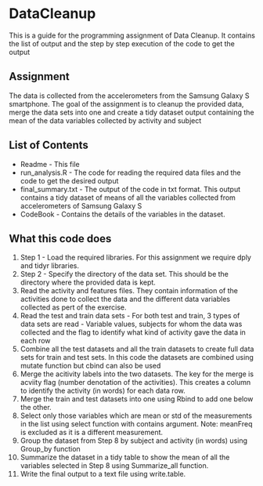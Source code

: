 # DataCleanup

This is a guide for the programming assignment of Data Cleanup. It contains the list of output and the step by step execution of the code to get the output

## Assignment
The data is collected from the accelerometers from the Samsung Galaxy S smartphone. The goal of the assignment is to cleanup the provided data, merge the data sets into one and create a tidy dataset output containing the mean of the data variables collected by activity and subject

## List of Contents
* Readme - This file
* run_analysis.R - The code for reading the required data files and the code to get the desired output
* final_summary.txt - The output of the code in txt format. This output contains a tidy dataset of means of all the variables collected from accelerometers of Samsung Galaxy S
* CodeBook - Contains the details of the variables in the dataset.

## What this code does
1. Step 1 - Load the required libraries. For this assignment we require dply and tidyr libraries.
2. Step 2 - Specify the directory of the data set. This should be the directory where the provided data is kept.
3. Read the activity and features files. They contain information of the activities done to collect the data and the different data variables collected as pert of the exercise.
4. Read the test and train data sets - For both test and train, 3 types of data sets are read - Variable values, subjects for whom the data was collected and the flag to identify what kind of activity gave the data in each row
5. Combine all the test datasets and all the train datasets to create full data sets for train and test sets. In this code the datasets are combined using mutate function but cbind can also be used
6. Merge the acitivity labels into the two datasets. The key for the merge is acviity flag (number denotation of the activities). This creates a column to identify the activity (in words) for each data row.
7. Merge the train and test datasets into one using Rbind to add one below the other.
8. Select only those variables which are mean or std of the measurements in the list using select function with contains argument. Note: meanFreq is excluded as it is a different measurement.
9. Group the dataset from Step 8 by subject and activity (in words) using Group_by function
10. Summarize the dataset in a tidy table to show the mean of all the variables selected in Step 8 using Summarize_all function.
11. Write the final output to a text file using write.table. 